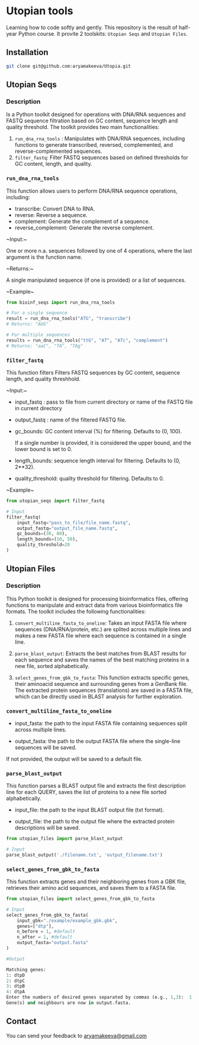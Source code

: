 # Utopian tools
Learning how to code softly and gently. This repository is the result of half-year Python course. It provite 2 toolskits: `Utopian Seqs` and `Utopian Files`.

## Installation
```bash
git clone git@github.com:aryamakeeva/Utopia.git
```
## Utopian Seqs

### Description
Is a Python toolkit designed for operations with DNA/RNA sequences and FASTQ sequence filtration based on GC content, sequence length and quality threshold. The toolkit provides two main functionalities:

1. `run_dna_rna_tools` : Manipulates with DNA/RNA sequences, including functions to generate transcribed, reversed, complemented, and reverse-complemented sequences.
2. `filter_fastq`: Filter FASTQ sequences based on defined thresholds for GC content, length, and quality.

### `run_dna_rna_tools`

This function allows users to perform DNA/RNA sequence operations, including:

- transcribe: Convert DNA to RNA.
- reverse: Reverse a sequence.
- complement: Generate the complement of a sequence.
- reverse_complement: Generate the reverse complement.

~Input:~

One or more n.a. sequences followed by one of 4 operations, where the last argument is the function name.

~Returns:~

A single manipulated sequence (if one is provided) or a list of sequences.

~Example~

```python
from bioinf_seqs import run_dna_rna_tools

# For a single sequence
result = run_dna_rna_tools("ATG", "transcribe")
# Returns: "AUG"

# For multiple sequences
results = run_dna_rna_tools("ttG", "AT", "ATc", "complement")
# Returns: "aaC", "TA", "TAg" 
```


### `filter_fastq`

This function filters Filters FASTQ sequences by GC content, sequence length, and quality threshhold.

~Input:~

- input_fastq : pass to file from current directory or name of the FASTQ file in current directory
- output_fastq : name of the filtered FASTQ file.
- gc_bounds: GC content interval (%) for filtering. Defaults to (0, 100).

  If a single number is provided, it is considered the upper bound, and the lower bound is set to 0.

- length_bounds: sequence length interval for filtering. Defaults to (0, 2**32).


- quality_threshold: quality threshold for filtering. Defaults to 0.

~Example~

```python
from utopian_seqs import filter_fastq

# Input
filter_fastq(
    input_fastq="pass_to_file/file_name.fastq",
    output_fastq="output_file_name.fastq",
    gc_bounds=(30, 80),
    length_bounds=(10, 50),
    quality_threshold=20
)
```
## Utopian Files

### Description

This Python toolkit is designed for processing bioinformatics files, offering functions to manipulate and extract data from various bioinformatics file formats. The toolkit includes the following functionalities:

1. `convert_multiline_fasta_to_oneline`: Takes an input FASTA file where sequences (DNA/RNA/protein, etc.) are splited across multiple lines and makes a new FASTA file where each sequence is contained in a single line. 
  
2. `parse_blast_output`: Extracts the best matches from BLAST results for each sequence and saves the names of the best matching proteins in a new file, sorted alphabetically. 

3. `select_genes_from_gbk_to_fasta`: This function extracts specific genes, their aminoacid sequence and surrounding genes from a GenBank file. The extracted protein sequences (translations) are saved in a FASTA file, which can be directly used in BLAST analysis for further exploration.

### `convert_multiline_fasta_to_oneline`

- input_fasta: the path to the input FASTA file containing sequences split across multiple lines.
    
- output_fasta: the path to the output FASTA file where the single-line sequences will be saved.

If not provided, the output will be saved to a default file.

### `parse_blast_output`

This function parses a BLAST output file and extracts the first description line for each QUERY, saves the list of proteins to a new file sorted alphabetically.

- input_file: the path to the input BLAST output file (txt format).
        
- output_file: the path to the output file where the extracted protein descriptions will be saved.

```python
from utopian_files import parse_blast_output

# Input
parse_blast_output('./filename.txt', 'output_filename.txt')
```

### `select_genes_from_gbk_to_fasta`

This function extracts genes and their neighboring genes from a GBK file, retrieves their amino acid sequences, and saves them to a FASTA file.

```python
from utopian_files import select_genes_from_gbk_to_fasta

# Input
select_genes_from_gbk_to_fasta(
    input_gbk="./example/example_gbk.gbk",
    genes=["dtp"],
    n_before = 1, #default
    n_after = 1, #default 
    output_fasta="output.fasta"
)

#Output

Matching genes:
1: dtpD
2: dtpC
3: dtpB
4: dtpA
Enter the numbers of desired genes separated by commas (e.g., 1,3):  1
Gene(s) and neighbours are now in output.fasta.
```

## Contact

You can send your feedback to aryamakeeva@gmail.com

